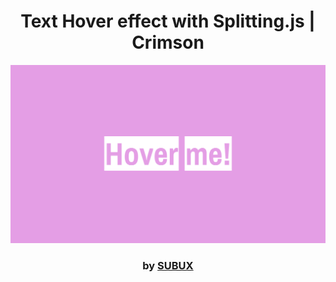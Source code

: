 <div align="center">

# Text Hover effect with Splitting.js | Crimson

<img src="admin/base.png">

### by <a href="https://github.com/python019">SUBUX</a>

</div>